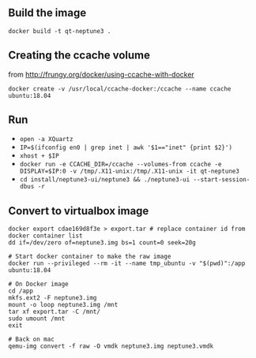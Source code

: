 ## Build the image

`docker build -t qt-neptune3 .`

## Creating the ccache volume
from  http://frungy.org/docker/using-ccache-with-docker

`docker create -v /usr/local/ccache-docker:/ccache --name ccache ubuntu:18.04`

## Run

- `open -a XQuartz`
- `IP=$(ifconfig en0 | grep inet | awk '$1=="inet" {print $2}')`
- `xhost + $IP`
- `docker run -e CCACHE_DIR=/ccache --volumes-from ccache -e DISPLAY=$IP:0 -v /tmp/.X11-unix:/tmp/.X11-unix -it qt-neptune3`
- `cd install/neptune3-ui/neptune3 && ./neptune3-ui --start-session-dbus -r`

## Convert to virtualbox image

```
docker export cdae169d8f3e > export.tar # replace container id from docker container list
dd if=/dev/zero of=neptune3.img bs=1 count=0 seek=20g

# Start docker container to make the raw image
docker run --privileged --rm -it --name tmp_ubuntu -v "$(pwd)":/app ubuntu:18.04

# On Docker image
cd /app
mkfs.ext2 -F neptune3.img
mount -o loop neptune3.img /mnt
tar xf export.tar -C /mnt/
sudo umount /mnt
exit

# Back on mac
qemu-img convert -f raw -O vmdk neptune3.img neptune3.vmdk
```
